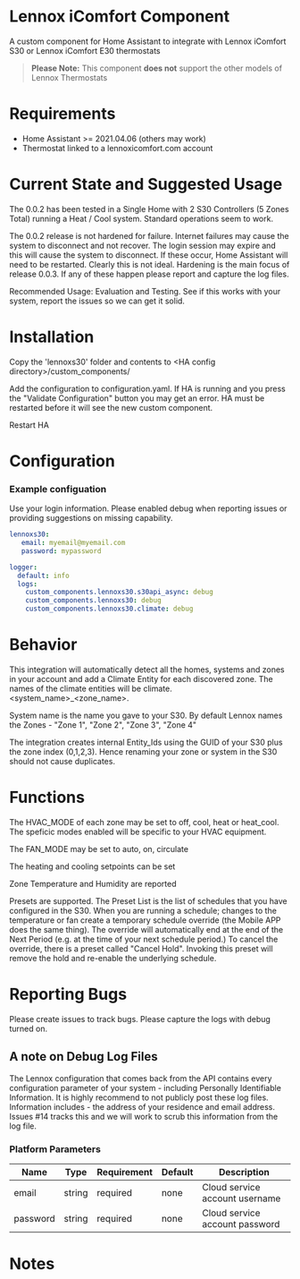 # Lennox iComfort Component
A custom component for Home Assistant to integrate with Lennox iComfort S30 or Lennox iComfort E30 thermostats

> **Please Note:** This component **does not** support the other models of Lennox Thermostats 

# Requirements

- Home Assistant >= 2021.04.06  (others may work)
- Thermostat linked to a lennoxicomfort.com account

# Current State and Suggested Usage

The 0.0.2 has been tested in a Single Home with 2 S30 Controllers (5 Zones Total) running a Heat / Cool system.  Standard operations seem to work.

The 0.0.2 release is not hardened for failure.  Internet failures may cause the system to disconnect and not recover.  The login session may expire and this will cause the system to disconnect.  If these occur, Home Assistant will need to be restarted.  Clearly this is not ideal.  Hardening is the main focus of release 0.0.3.  If any of these happen please report and capture the log files.

Recommended Usage:  Evaluation and Testing.  See if this works with your system, report the issues so we can get it solid.

# Installation
Copy the 'lennoxs30' folder and contents to &lt;HA config directory&gt;/custom_components/ 

Add the configuration to configuration.yaml.  If HA is running and you press the "Validate Configuration" button you may get an error.  HA must be restarted before it will see the new custom component.

Restart HA

# Configuration
### Example configuation

Use your login information.  Please enabled debug when reporting issues or providing suggestions on missing capability.

```yaml
lennoxs30:
   email: myemail@myemail.com
   password: mypassword

logger:
  default: info
  logs:
    custom_components.lennoxs30.s30api_async: debug
    custom_components.lennoxs30: debug
    custom_components.lennoxs30.climate: debug
```
# Behavior

This integration will automatically detect all the homes, systems and zones in your account and add a Climate Entity for each discovered zone.  The names of the climate entities will be climate.<system_name>_<zone_name>.

System name is the name you gave to your S30.  By default Lennox names the Zones - "Zone 1", "Zone 2", "Zone 3", "Zone 4"

The integration creates internal Entity_Ids using the GUID of your S30 plus the zone index (0,1,2,3).  Hence renaming your zone or system in the S30 should not cause duplicates.

# Functions

The HVAC_MODE of each zone may be set to off, cool, heat or heat_cool.  The speficic modes enabled will be specific to your HVAC equipment.

The FAN_MODE may be set to auto, on, circulate

The heating and cooling setpoints can be set

Zone Temperature and Humidity are reported

Presets are supported.  The Preset List is the list of schedules that you have configured in the S30.  When you are running a schedule; changes to the temperature or fan create a temporary schedule override (the Mobile APP does the same thing).  The override will automatically end at the end of the Next Period (e.g. at the time of your next schedule period.)  To cancel the override, there is a preset called "Cancel Hold".  Invoking this preset will remove the hold and re-enable the underlying schedule.

# Reporting Bugs

Please create issues to track bugs.  Please capture the logs with debug turned on.

## A note on Debug Log Files

The Lennox configuration that comes back from the API contains every configuration parameter of your system - including Personally Identifiable Information.  It is highly recommend to not publicly post these log files.  Information includes - the address of your residence and email address.  Issues #14 tracks this and we will work to scrub this information from the log file.



### Platform Parameters
| Name | Type | Requirement | Default | Description |
| ---- | ---- | ----------- | ------- | ----------- |
| email | string | required | none | Cloud service account username |
| password | string | required | none | Cloud service account password |

# Notes


